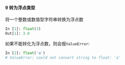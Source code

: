 #### 9 转为浮点类型　

将一个整数或数值型字符串转换为浮点数

```python
In [1]: float(3)
Out[1]: 3.0
```

如果不能转化为浮点数，则会报`ValueError`:

```python
In [2]: float('a')
# ValueError: could not convert string to float: 'a'
```